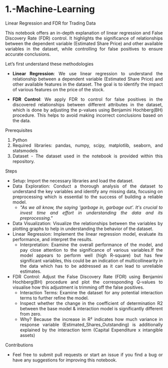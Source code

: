 <div align="justify"> 
  
# 1.-Machine-Learning
Linear Regression and FDR for Trading Data

This notebook offers an in-depth explanation of linear regression and False Discovery Rate (FDR) control. It highlights the significance of relationships between the dependent variable (Estimated Share Price) and other available variables in the dataset, while controlling for false positives to ensure accurate conclusions.

Let’s first understand these methodologies

-	**Linear Regression**: We use linear regression to understand the relationship between a dependent variable (Estimated Share Price) and other available features in the dataset. The goal is to identify the impact of various features on the price of the stock.

- **FDR Control**: We apply FDR to control for false positives in the discovered relationships between different attributes in the dataset, which is done by adjusting the p-values using Benjamini Hochberg(BH) procedure. This helps to avoid making incorrect conclusions based on the data.

Prerequisites

1. Python
2. Required libraries: pandas, numpy, scipy, matplotlib, seaborn, and statsmodels
3. Dataset - The dataset used in the notebook is provided within this repository. 

Steps 

- Setup: Import the necessary libraries and load the dataset.
- Data Exploration: Conduct a thorough analysis of the dataset to understand the key variables and identify any missing data, focusing on preprocessing which is essential to the success of building a reliable model.
  - _"As we all know, the saying 'garbage in, garbage out’. It's crucial to invest time and effort in understanding the data and its preprocessing."_
- Data Visualization: Visualize the relationships between the variables by plotting graphs to help in understanding the behavior of the dataset.
- Linear Regression: Implement the linear regression model, evaluate its performance, and interpret the results.
   - Interpretation: Examine the overall performance of the model, and pay close attention to the significance of various variables.If the model appears to perform well (high R-square) but has few significant variables, this could be an indication of multicollinearity in the data which has to be addressed as it can lead to unreliable estimates.
- FDR Control: Adjust the False Discovery Rate (FDR) using Benjamini Hochberg(BH) procedure and plot the corresponding Q-values to visualise how this adjustment is trimming off the false positives.
  - Interaction Terms: Examine the dataset for any potential interaction terms to further refine the model.
  - Inspect whether the change in the coefficient of determination R2 between the base model & interaction model is significantly different from zero.
  - Why? Because the increase in R² indicates how much variance in response variable (Estimated_Shares_Outstanding) is additionally explained by the interaction term (Capital Expenditure x intangible assets)

Contributions
- Feel free to submit pull requests or start an issue if you find a bug or have any suggestions for improving this notebook.
</div>
